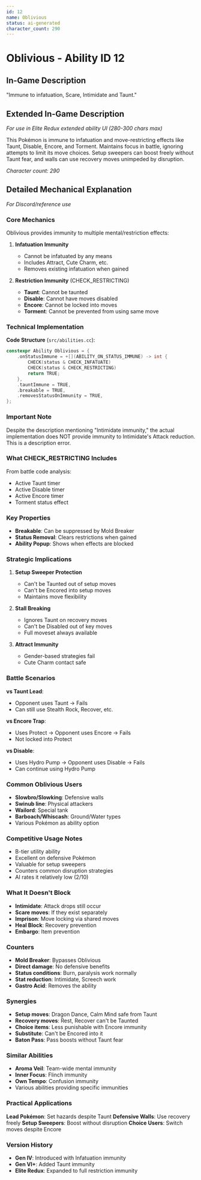 ```yaml
---
id: 12
name: Oblivious
status: ai-generated
character_count: 290
---
```


# Oblivious - Ability ID 12

## In-Game Description
"Immune to infatuation, Scare, Intimidate and Taunt."

## Extended In-Game Description
*For use in Elite Redux extended ability UI (280-300 chars max)*

This Pokémon is immune to infatuation and move-restricting effects like Taunt, Disable, Encore, and Torment. Maintains focus in battle, ignoring attempts to limit its move choices. Setup sweepers can boost freely without Taunt fear, and walls can use recovery moves unimpeded by disruption.

*Character count: 290*

## Detailed Mechanical Explanation
*For Discord/reference use*

### Core Mechanics
Oblivious provides immunity to multiple mental/restriction effects:

1. **Infatuation Immunity**
   - Cannot be infatuated by any means
   - Includes Attract, Cute Charm, etc.
   - Removes existing infatuation when gained

2. **Restriction Immunity** (CHECK_RESTRICTING)
   - **Taunt**: Cannot be taunted
   - **Disable**: Cannot have moves disabled  
   - **Encore**: Cannot be locked into moves
   - **Torment**: Cannot be prevented from using same move

### Technical Implementation

**Code Structure** (`src/abilities.cc`):
```cpp
constexpr Ability Oblivious = {
    .onStatusImmune = +[](ABILITY_ON_STATUS_IMMUNE) -> int {
        CHECK(status & CHECK_INFATUATE)
        CHECK(status & CHECK_RESTRICTING)
        return TRUE;
    },
    .tauntImmune = TRUE,
    .breakable = TRUE,
    .removesStatusOnImmunity = TRUE,
};
```

### Important Note
Despite the description mentioning "Intimidate immunity," the actual implementation does NOT provide immunity to Intimidate's Attack reduction. This is a description error.

### What CHECK_RESTRICTING Includes
From battle code analysis:
- Active Taunt timer
- Active Disable timer  
- Active Encore timer
- Torment status effect

### Key Properties
- **Breakable**: Can be suppressed by Mold Breaker
- **Status Removal**: Clears restrictions when gained
- **Ability Popup**: Shows when effects are blocked

### Strategic Implications

1. **Setup Sweeper Protection**
   - Can't be Taunted out of setup moves
   - Can't be Encored into setup moves
   - Maintains move flexibility

2. **Stall Breaking**
   - Ignores Taunt on recovery moves
   - Can't be Disabled out of key moves
   - Full moveset always available

3. **Attract Immunity**
   - Gender-based strategies fail
   - Cute Charm contact safe

### Battle Scenarios

**vs Taunt Lead**: 
- Opponent uses Taunt → Fails
- Can still use Stealth Rock, Recover, etc.

**vs Encore Trap**:
- Uses Protect → Opponent uses Encore → Fails
- Not locked into Protect

**vs Disable**:
- Uses Hydro Pump → Opponent uses Disable → Fails
- Can continue using Hydro Pump

### Common Oblivious Users
- **Slowbro/Slowking**: Defensive walls
- **Swinub line**: Physical attackers
- **Wailord**: Special tank
- **Barboach/Whiscash**: Ground/Water types
- Various Pokémon as ability option

### Competitive Usage Notes
- B-tier utility ability
- Excellent on defensive Pokémon
- Valuable for setup sweepers
- Counters common disruption strategies
- AI rates it relatively low (2/10)

### What It Doesn't Block
- **Intimidate**: Attack drops still occur
- **Scare moves**: If they exist separately
- **Imprison**: Move locking via shared moves
- **Heal Block**: Recovery prevention
- **Embargo**: Item prevention

### Counters
- **Mold Breaker**: Bypasses Oblivious
- **Direct damage**: No defensive benefits
- **Status conditions**: Burn, paralysis work normally
- **Stat reduction**: Intimidate, Screech work
- **Gastro Acid**: Removes the ability

### Synergies
- **Setup moves**: Dragon Dance, Calm Mind safe from Taunt
- **Recovery moves**: Rest, Recover can't be Taunted
- **Choice items**: Less punishable with Encore immunity
- **Substitute**: Can't be Encored into it
- **Baton Pass**: Pass boosts without Taunt fear

### Similar Abilities
- **Aroma Veil**: Team-wide mental immunity
- **Inner Focus**: Flinch immunity
- **Own Tempo**: Confusion immunity
- Various abilities providing specific immunities

### Practical Applications
**Lead Pokémon**: Set hazards despite Taunt
**Defensive Walls**: Use recovery freely
**Setup Sweepers**: Boost without disruption
**Choice Users**: Switch moves despite Encore

### Version History
- **Gen IV**: Introduced with Infatuation immunity
- **Gen VI+**: Added Taunt immunity
- **Elite Redux**: Expanded to full restriction immunity